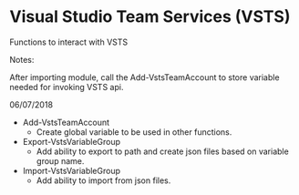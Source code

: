 # Visual Studio Team Services (VSTS)

Functions to interact with VSTS

Notes:

After importing module, call the Add-VstsTeamAccount to store variable needed for invoking VSTS api.

06/07/2018
* Add-VstsTeamAccount
  * Create global variable to be used in other functions.
* Export-VstsVariableGroup
  * Add ability to export to path and create json files based on variable group name.
* Import-VstsVariableGroup
  * Add ability to import from json files.
